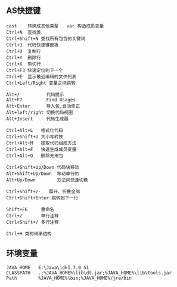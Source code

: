 ## AS快捷键 ## 
    cast    转换成其他类型   var 构造成员变量
    Ctrl+N  查找类
    Ctrl+Shift+N 查找所有包含的关键词
	Ctrl+J  代码快捷键面板
    Ctrl+D  复制行
    Ctrl+Y  删除行          
    Ctrl+X  剪切行
    Ctrl+F3 快速定位到下一个
    Ctrl+E  显示最近编辑的文件列表
	Ctrl+Left/Right 变量之间跳转
	
    Alt+/          代码提示
    Alt+F7         Find Usages
    Alt+Enter      导入包,自动修正  
    Alt+left/right 切换代码视图
    Alt+Insert     代码生成器

    Ctrl+Alt+L   格式化代码
    Ctrl+Shift+U 大小写转换
    Ctrl+Alt+M   提取代码组成方法
    Ctrl+Alt+F   快速生成成员变量
    Ctrl+Alt+O   删除无用包

    Ctrl+Shift+Up/Down 代码块移动
    Alt+Shift+Up/Down  移动单行的
    Alt+Up/Down        方法间快速切换

	Ctrl+Shift+/-   展开、折叠全部
    Ctrl+Shift+Enter 跳转到下一行
    
    Shift+F6     重命名
	Ctrl+/	     单行注释 
	Ctrl+Shift+/ 多行注释

	Ctrl+H 类的继承结构

## 环境变量 ##
    
    JAVA_HOME   E:\Java\jdk1.7.0_51
    CLASSPATH   .;%JAVA_HOME%\lib\dt.jar;%JAVA_HOME%\lib\tools.jar
    Path		%JAVA_HOME%\bin;%JAVA_HOME%/jre/bin

